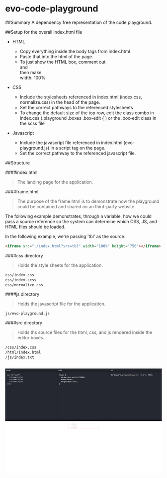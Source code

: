 # evo-code-playground

##Summary
A dependency free representation of the code playground.

##Setup for the overall index.html file

* HTML
    * Copy everything inside the body tags from index.html
    * Paste that into the html of the page.
    * To just show the HTML box, comment out <div id="box2" class="box"> and <div id="box3" class="box"> then make <div id="box1" class="box width-full"> width: 100%

* CSS
    * Include the stylesheets referenced in index.html (index.css, normalize.css) in the head of the page.
    * Set the correct pathways to the referenced stylesheets
    * To change the default size of the top row, edit the class combo in index.css (.playground .boxes .box-edit { ) or the .box-edit class in the scss file

* Javascript
    * Include the javascript file referenced in index.html (evo-playground.js) in a script tag on the page.
    * Set the correct pathway to the referenced javascript file.


##Structure

####index.html
>The landing page for the application.

####frame.html
>The purpose of the frame.html is to demonstrate how the playground could be contained and shared on an third-party website.

The following example demonstrates, through a variable, how we could pass a source reference so the system can determine which CSS, JS, and HTML files should be loaded.

In the following example, we're passing 'tbl' as the source.

```html
<iframe src="./index.html?src=tbl" width="100%" height="750"></iframe>
```

####css directory
>Holds the style sheets for the application.
````shell
css/index.css
css/index.scss
css/normalize.css
````

####js directory
>Holds the javascript file for the application.
````shell
js/evo-playground.js
````
####src directory
>Holds ths source files for the html, css, and js rendered inside the editor boxes.
````shell
/css/index.css
/html/index.html
/js/index.txt
````

##
![Code Playground](./img/evo-cp-screenshot.png "Code Playground")
